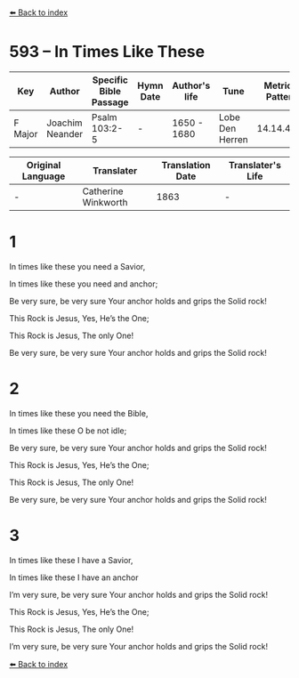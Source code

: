 [⬅️ Back to index](../README.md)

# 593 – In Times Like These

Key | Author   | Specific Bible Passage     |Hymn Date |Author's life |Tune |Metrical Pattern   |Composer/Source                                                                                        
-- | --------- | ---------------------------|----------|--------------|-----|-------------------|-------------   
F Major  | Joachim Neander      | Psalm 103:2-5 | -  | 1650 - 1680 | Lobe Den Herren | 14.14.4.7.8 | Chorale Book for England, 1863 

Original Language | Translater | Translation Date   | Translater's Life     
----------------- | --------- | --------------------|-------------   
\-  | Catherine Winkworth      | 1863 | -  | 1827 - 1878 



# 1

In times like these you need a Savior,

In times like these you need and anchor;

Be very sure, be very sure Your anchor holds and grips the Solid rock!

This Rock is Jesus, Yes, He’s the One;

This Rock is Jesus, The only One!

Be very sure, be very sure Your anchor holds and grips the Solid rock!



# 2

In times like these you need the Bible,

In times like these O be not idle;

Be very sure, be very sure Your anchor holds and grips the Solid rock!

This Rock is Jesus, Yes, He’s the One;

This Rock is Jesus, The only One!

Be very sure, be very sure Your anchor holds and grips the Solid rock!



# 3

In times like these I have a Savior,

In times like these I have an anchor

I’m very sure, be very sure Your anchor holds and grips the Solid rock!

This Rock is Jesus, Yes, He’s the One;

This Rock is Jesus, The only One!

I’m very sure, be very sure Your anchor holds and grips the Solid rock!

[⬅️ Back to index](../README.md)
